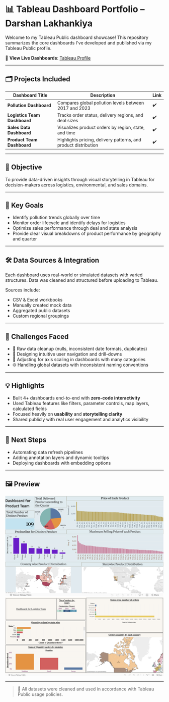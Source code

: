 # 📊 Tableau Dashboard Portfolio – Darshan Lakhankiya

Welcome to my Tableau Public dashboard showcase! This repository summarizes the core dashboards I've developed and published via my Tableau Public profile.

🔗 **View Live Dashboards**: [Tableau Profile](https://public.tableau.com/app/profile/darshan.lakhankiya/vizzes)

---

## 🗂️ Projects Included

| Dashboard Title            | Description                                                   | Link |
|---------------------------|---------------------------------------------------------------|------|
| **Pollution Dashboard**    | Compares global pollution levels between 2017 and 2023        | ✔️ |
| **Logistics Team Dashboard** | Tracks order status, delivery regions, and deal sizes        | ✔️ |
| **Sales Data Dashboard**   | Visualizes product orders by region, state, and time          | ✔️ |
| **Product Team Dashboard** | Highlights pricing, delivery patterns, and product distribution | ✔️ |

---

## 🎯 Objective

To provide data-driven insights through visual storytelling in Tableau for decision-makers across logistics, environmental, and sales domains.

---

## 📌 Key Goals

- Identify pollution trends globally over time
- Monitor order lifecycle and identify delays for logistics
- Optimize sales performance through deal and state analysis
- Provide clear visual breakdowns of product performance by geography and quarter

---

## 🛠️ Data Sources & Integration

Each dashboard uses real-world or simulated datasets with varied structures. Data was cleaned and structured before uploading to Tableau.

Sources include:
- CSV & Excel workbooks
- Manually created mock data
- Aggregated public datasets
- Custom regional groupings

---

## 🚧 Challenges Faced

- 🧹 Raw data cleanup (nulls, inconsistent date formats, duplicates)
- 🧭 Designing intuitive user navigation and drill-downs
- 📏 Adjusting for axis scaling in dashboards with many categories
- 🌐 Handling global datasets with inconsistent naming conventions

---

## 💡 Highlights

- Built 4+ dashboards end-to-end with **zero-code interactivity**
- Used Tableau features like filters, parameter controls, map layers, calculated fields
- Focused heavily on **usability** and **storytelling clarity**
- Shared publicly with real user engagement and analytics visibility

---

## 🧠 Next Steps

- Automating data refresh pipelines
- Adding annotation layers and dynamic tooltips
- Deploying dashboards with embedding options

---

## 🖼️ Preview

![Preview_1](./Screenshots/Product_team.jpg)
![Preview_2](./Screenshots/logistic_team.jpg)

---

> 🔐 All datasets were cleaned and used in accordance with Tableau Public usage policies.
